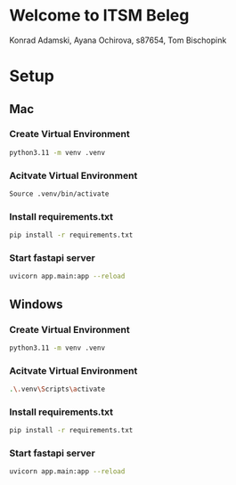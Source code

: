 # Welcome to ITSM Beleg 

Konrad Adamski, Ayana Ochirova, s87654, Tom Bischopink

# Setup

## **Mac**
### Create Virtual Environment
```bash 
python3.11 -m venv .venv
```
### Acitvate Virtual Environment
```bash
Source .venv/bin/activate
```

### Install requirements.txt
```bash
pip install -r requirements.txt
```

### Start fastapi server
```bash
uvicorn app.main:app --reload
```


## **Windows**
### Create Virtual Environment
```bash 
python3.11 -m venv .venv
```
### Acitvate Virtual Environment
```bash
.\.venv\Scripts\activate
```

### Install requirements.txt 
```bash
pip install -r requirements.txt
```

### Start fastapi server
```bash
uvicorn app.main:app --reload
```